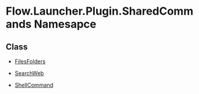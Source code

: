 # Flow.Launcher.Plugin.SharedCommands Namesapce

## Class

- [FilesFolders](Flow.Launcher.Plugin.SharedCommands/filesfolders.md)

- [SearchWeb](Flow.Launcher.Plugin.SharedCommands/searchweb.md)

- [ShellCommand](Flow.Launcher.Plugin.SharedCommands/shellcommand.md)